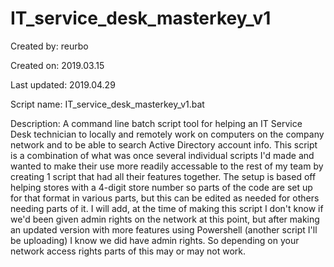 # IT_service_desk_masterkey_v1

Created by:		reurbo

Created on:		2019.03.15

Last updated:  2019.04.29

Script name:		IT_service_desk_masterkey_v1.bat

Description:		A command line batch script tool for helping an IT Service Desk technician to locally and remotely work on computers on the company network and to be able to search Active Directory account info. This script is a combination of what was once several individual scripts I'd made and wanted to make their use more readily accessable to the rest of my team by creating 1 script that had all their features together.  The setup is based off helping stores with a 4-digit store number so parts of the code are set up for that format in various parts, but this can be edited as needed for others needing parts of it. I will add, at the time of making this script I don't know if we'd been given admin rights on the network at this point, but after making an updated version with more features using Powershell (another script I'll be uploading) I know we did have admin rights. So depending on your network access rights parts of this may or may not work.

